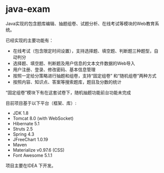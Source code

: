 # java-exam
Java实现的包含题库编辑、抽题组卷、试题分析、在线考试等模块的Web教育系统。

已经实现的主要功能有：
- 在线考试（包含限定时间设置），支持选择题、填空题、判断题三种题型，自动判分
- 选择题、填空题、判断题及用户信息的文本文件数据的Web导入
- 用户注册、登录、修改密码、基本信息管理
- 按照一定给分策略进行抽题和组卷，支持“固定组卷” 和“随机组卷”两种方式
- 按照内容、知识点、答案等搜索题库，题目及分数的统计

“固定组卷”模块下有在这套试卷下，随机抽题功能前台功能未完成

目前项目基于以下平台（框架、库）:
- JDK 1.8
- Tomcat 8.0 (with WebSocket)
- Hibernate 5.1 
- Struts 2.5
- Spring 4.3
- JFreeChart 1.0.19
- Maven
- Materialize v0.97.6 (CSS)
- Font Awesome 5.1.1

项目主要在IDEA  下开发。


